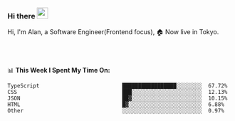 ### Hi there <img src="https://media.giphy.com/media/hvRJCLFzcasrR4ia7z/giphy.gif" width="25px">

<!-- ![visitors](https://visitor-badge.glitch.me/badge?page_id=dislfyer.dislfyer) -->

Hi, I'm Alan, a Software Engineer(Frontend focus), 🏠 Now live in Tokyo.

<br/>
<br/>

📊 **This Week I Spent My Time On:**


<!--START_SECTION:waka-->

```text
TypeScript                          █████████████████░░░░░░░░  67.72%
CSS                                 ███░░░░░░░░░░░░░░░░░░░░░░  12.13%
JSON                                ██▓░░░░░░░░░░░░░░░░░░░░░░  10.15%
HTML                                █▓░░░░░░░░░░░░░░░░░░░░░░░  6.88%
Other                               ░░░░░░░░░░░░░░░░░░░░░░░░░  0.97%
```

<!--END_SECTION:waka-->

<!--
**About Me:**
 -->
